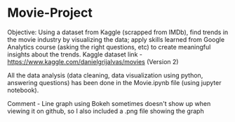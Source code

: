 # Movie-Project
Objective: Using a dataset from Kaggle (scrapped from IMDb), find trends in the movie industry by visualizing the data; apply skills learned from Google Analytics course (asking the right questions, etc) to create meaningful insights about the trends. Kaggle dataset link - https://www.kaggle.com/danielgrijalvas/movies (Version 2)

All the data analysis (data cleaning, data visualization using python, answering questions) has been done in the Movie.ipynb file (using jupyter notebook).

Comment - Line graph using Bokeh sometimes doesn't show up when viewing it on github, so I also included a .png file showing the graph
